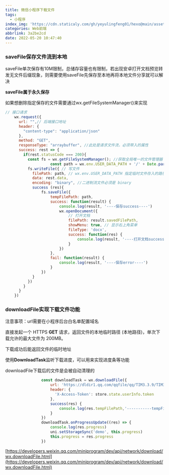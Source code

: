 ```yaml
---
title: 微信小程序下载文件
tags:
  - 小程序
index_img: 'https://cdn.staticaly.com/gh/yeyulingfeng01/hexo@main/assets/cover/2022/090824419.jpg'
categories: Web前端
abbrlink: 3a2be2cd
date: 2022-05-20 10:47:40
---
```


### saveFile保存文件流到本地

saveFile单次保存有10M限制，总储存容量也有限制，若出现安卓打开文档预览转发无文件后缀现象，则需要使用saveFile先保存至本地再将本地文件分享就可以解决

**saveFile属于永久保存**

如果想删除指定保存的文件需要通过wx.getFileSystemManager()来实现

```jsx
// 接口请求
    wx.request({
      url: "",// 后端接口地址
      header: {
        "content-type": "application/json"
      },
      method: "GET",
      responseType: "arraybuffer", //此处是请求文件流，必须带入的属性
      success: rest => {
        if(rest.statusCode === 200){
          const fs = wx.getFileSystemManager(); //获取全局唯一的文件管理器
					const path = wx.env.USER_DATA_PATH + '/' + Date.parse(new Date()) + '.docx'
          fs.writeFile({ // 写文件
            filePath: path, // wx.env.USER_DATA_PATH 指定临时文件存入的路径，后面字符串自定义
            data: rest.data,
            encoding: "binary", //二进制流文件必须是 binary
            success (res){
                fs.saveFile({
                    tempFilePath: path,
                    success: function(result) {
                        console.log(result, '----保存success----')
                        wx.openDocument({
                            // 打开文档
                            filePath: result.savedFilePath,
                            showMenu: true, // 显示右上角菜单
                            fileType: 'docx',
                            success: function(res) {
                                console.log(result, '----打开文档success----')
                            }
                        })
                    },
                    fail: function(result) {
                        console.log(result, '----保存error----')
                    }
                })
            }
          })
        }
      }
    })
```

### downloadFile实现下载文件功能

注意事项：url需要在小程序后台白名单配置域名

直接发起一个 HTTPS **GET** 请求，返回文件的本地临时路径 (本地路径)，单次下载允许的最大文件为 200MB。

下载成功后能返回文件的临时地址

使用**DownloadTask**监听下载进度，可以用来实现进度条等功能

downloadFile下载后的文件是会被自动清理的

```jsx
				const downloadTask = wx.downloadFile({
					url: 'https://dldir1.qq.com/qqfile/qq/TIM3.3.9/TIM3.3.9.22051.exe',
					header: {
					  'X-Access-Token': store.state.userInfo.token
					},
					success(res) {
						console.log(res.tempFilePath,'-----------tempFilePath------------')
					}
				})
				downloadTask.onProgressUpdate((res) => {
					console.log(res.progress)
					uni.setStorageSync('demo', this.progress)
					this.progress = res.progress
				})
```

[https://developers.weixin.qq.com/miniprogram/dev/api/network/download/wx.downloadFile.html](https://developers.weixin.qq.com/miniprogram/dev/api/network/download/wx.downloadFile.html)

